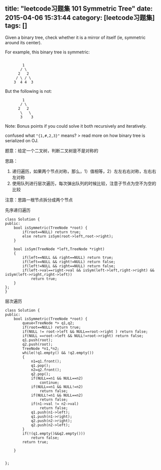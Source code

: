 title: "leetcode习题集 101 Symmetric Tree"
date: 2015-04-06 15:31:44
category: [leetcode习题集]
tags: []
---
Given a binary tree, check whether it is a mirror of itself (ie, symmetric around its center).

For example, this binary tree is symmetric:
```

	    1
	   / \
	  2   2
	 / \ / \
	3  4 4  3
```
But the following is not:
```
	    1
	   / \
	  2   2
	   \   \
	   3    3   					 
```
Note:
Bonus points if you could solve it both recursively and iteratively.

confused what `"{1,#,2,3}"` means? > read more on how binary tree is serialized on OJ.

题意：给定一个二叉树，判断二叉树是不是对称的

思路：

1. 递归遍历，如果两个节点对称，那么，1）值相等，2）左左右右对称，左右右左对称
2. 使用队列进行层次遍历，每次弹出队列的时候比较，注意子节点为空不为空的比较

注意：思路一根节点拆分成两个节点

先序递归遍历
```
class Solution {
public:
    bool isSymmetric(TreeNode *root) {
        if(root==NULL) return true;
        else return isSym(root->left,root->right);
    }
    
    bool isSym(TreeNode *left,TreeNode *right)
    {
        if(left==NULL && right==NULL) return true;
        if(left==NULL && right!=NULL) return false;
        if(left!=NULL && right==NULL) return false;
        if(left->val==right->val && isSym(left->left,right->right) && isSym(left->right,right->left))
            return true;
    }
};
}
```
层次遍历
```
class Solution {
public:
    bool isSymmetric(TreeNode *root) {
        queue<TreeNode *> q1,q2;
        if(root==NULL) return true;
        if(NULL != root->left && NULL==root->right ) return false;
        if(NULL ==root->left && NULL!=root->right) return false;
        q1.push(root);
        q2.push(root);
        TreeNode *n1,*n2;
        while(!q1.empty() && !q2.empty())
        {
            n1=q1.front();
            q1.pop();
            n2=q2.front();
            q2.pop();
            if(NULL==n1 && NULL==n2)
                continue;
            if(NULL==n1 && NULL!=n2)
                return false;
            if(NULL!=n1 && NULL==n2)
                return false;
            if(n1->val != n2->val)
                return false;
            q1.push(n1->left);
            q1.push(n1->right);
            q2.push(n2->right);
            q2.push(n2->left);
        }
        if(!(q1.empty()&&q2.empty()))
            return false;
        return true;
        
    }
    
    
};
```